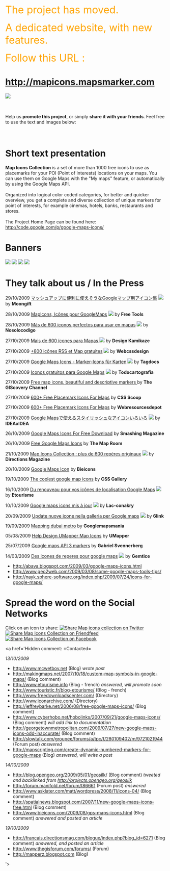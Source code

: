 <font color='orange' size='6'>The project has moved. </font><br><br><font color='orange' size='6'>A dedicated website, with new features. </font><br><br><font color='orange' size='6'>Follow this URL : </font>

<h1><a href='http://mapicons.mapsmarker.com'>http://mapicons.mapsmarker.com</a></h1>

<a href='http://mapicons.mapsmarker.com'><img src='http://google-maps-icons.googlecode.com/files/mic-smallcap.gif' /></a>


<br>
<br>
Help us <b>promote this project</b>, or simply <b>share it with your friends</b>. Feel free to use the text and images below:<br>
<br>
<br>
<h1>Short text presentation</h1>

<b>Map Icons Collection</b> is a set of more than 1000 free icons to use as placemarks for your POI (Point of Interests) locations on your maps. You can use them on Google Maps with the "My maps" feature, or automatically by using the Google Maps API.<br>
<br>
Organized into logical color coded categories, for better and quicker overview, you get a complete and diverse collection of unique markers for point of interests, for example cinemas, hotels, banks, restaurants and stores.<br>
<br>
The Project Home Page can be found here: <a href='http://code.google.com/p/google-maps-icons/'>http://code.google.com/p/google-maps-icons/</a>


<h1>Banners</h1>

<img src='http://google-maps-icons.googlecode.com/files/banner88x31.gif' />

<img src='http://google-maps-icons.googlecode.com/files/banner88x31b.gif' />

<img src='http://google-maps-icons.googlecode.com/files/banner88x31c.gif' />

<img src='http://google-maps-icons.googlecode.com/files/GMI-HomeBanner-20110110.jpg' />

<h1>They talk about us / In the Press</h1>

29/10/2009 <a href='http://www.moongift.jp/2009/10/%E3%83%9E%E3%83%83%E3%82%B7%E3%83%A5%E3%82%A2%E3%83%83%E3%83%97%E3%81%AB%E4%BE%BF%E5%88%A9%E3%81%AB%E4%BD%BF%E3%81%88%E3%81%9D%E3%81%86%E3%81%AAgoogle%E3%83%9E%E3%83%83%E3%83%97%E7%94%A8%E3%82%A2/'>マッシュアップに便利に使えそうなGoogleマップ用アイコン集</a> <img src='http://google-maps-icons.googlecode.com/files/jp.gif' /> by <b>Moongift</b>

28/10/2009 <a href='http://mtnconcept.com/free-tools/design/mapicons-icones-pour-googlemaps-1257'>MapIcons, Icônes pour GoogleMaps</a> <img src='http://google-maps-icons.googlecode.com/files/fr.gif' />  by <b>Free Tools</b>

28/10/2009 <a href='http://www.nosolocodigo.com/mas-de-600-iconos-para-usar-en-mapas'>Más de 600 iconos perfectos para usar en mapas</a> <img src='http://google-maps-icons.googlecode.com/files/es.gif' /> by <b>Nosolocodigo</b>

27/10/2009 <a href='http://www.designkamikaze.com.br/600-icones-para-mapas/'>Mais de 600 ícones para Mapas </a> <img src='http://google-maps-icons.googlecode.com/files/br.gif' /> by <b>Design Kamikaze</b>

27/10/2009 <a href='http://www.webcssdesign.com/graphisme/icones-rss-map-gratuits/'>+800 icônes RSS et Map gratuites</a> <img src='http://google-maps-icons.googlecode.com/files/fr.gif' /> by <b>Webcssdesign</b>

27/10/2009 <a href='http://www.tagdocs.de/2009/10/27/google-maps-icons-marker-icons-fur-karten/'>Google Maps Icons - Marker-Icons für Karten</a> <img src='http://google-maps-icons.googlecode.com/files/de.gif' /> by <b>Tagdocs</b>

27/10/2009 <a href='http://www.blog.todocartografia.es/?p=790'>Iconos gratuitos para Google Maps</a> <img src='http://google-maps-icons.googlecode.com/files/es.gif' /> by <b>Todocartografia</b>

27/10/2009 <a href='http://gisdk.blogspot.com/2009/10/free-map-icons-beautiful-and.html'>Free map icons, beautiful and descriptive markers </a> by <b>The GIScovery Channel</b>

27/10/2009 <a href='http://cssscoop.com/thescoop/600-free-placemark-icons-for-maps/'>600+ Free Placemark Icons For Maps</a> by <b>CSS Scoop</b>

27/10/2009 <a href='http://webresourcesdepot.com/600-free-placemark-icons-for-maps/'>600+ Free Placemark Icons For Maps</a> by <b>Webresourcesdepot</b>

27/10/2009 <a href='http://www.ideaxidea.com/archives/2009/10/google_map_icon_set.html'>Google Mapsで使えるスタイリッシュなアイコンいろいろ</a> <img src='http://google-maps-icons.googlecode.com/files/jp.gif' /> by <b>IDEAxIDEA</b>

26/10/2009 <a href='http://twitter.com/smashingmag/status/5180649557'>Google Maps Icons For Free Download</a> by <b>Smashing Magazine</b>

26/10/2009 <a href='http://www.mcwetboy.net/maproom/2009/10/free_google_map.php'>Free Google Maps Icons</a> by <b>The Map Room</b>

21/10/2009 <a href='http://francais.directionsmag.com/blogue/index.php?blog_id=6675'>Map Icons Collection : plus de 600 repères originaux</a> <img src='http://google-maps-icons.googlecode.com/files/fr.gif' /> by <b>Directions Magazine</b>

20/10/2009 <a href='http://www.bieicons.com/2009/10/google-maps-icon.html'>Google Maps Icon</a> by <b>Bieicons</b>

19/10/2009 <a href='http://cssgallery.info/the-coolest-google-map-icons/'>The coolest google map icons</a> by <b>CSS Gallery</b>

16/10/2009 <a href='http://www.etourisme.info/article/970/du-renouveau-pour-vos-icones-de-localisation-google-maps'>Du renouveau pour vos icônes de localisation Google Maps</a> <img src='http://google-maps-icons.googlecode.com/files/fr.gif' /> by <b>Etourisme</b>

10/10/2009 <a href='http://lac-conakry.blogspot.com/2009/10/google-maps-icons-mis-jour-o.html'>Google maps icons mis à jour</a> <img src='http://google-maps-icons.googlecode.com/files/fr.gif' /> by <b>Lac-conakry</b>

20/09/2009 <a href='http://6link.blogspot.com/2009/09/update-nuove-icone-nella-galleria-per.html'>Update nuove icone nella galleria per Google maps</a> <img src='http://google-maps-icons.googlecode.com/files/it.gif' /> by <b>6link</b>

19/09/2009 <a href='http://googlemapsmania.blogspot.com/2009/09/mapping-dubai-metro.html'>Mapping dubai metro</a> by <b>Googlemapsmania</b>

05/08/2009 <a href='http://www.umapper.com/blog/?p=1278'>Help Design UMapper Map Icons</a> by <b>UMapper</b>

25/07/2009 <a href='http://www.svennerberg.com/2009/07/google-maps-api-3-markers/'>Google maps API 3 markers</a> by <b>Gabriel Svennerberg</b>

14/03/2009 <a href='http://gemtice.blogspot.com/2009/03/des-icones-de-reperes-pour-google-maps.html'>Des icones de reperes pour google maps</a> <img src='http://google-maps-icons.googlecode.com/files/fr.gif' /> by <b>Gemtice</b>

<ul><li><a href='http://abava.blogspot.com/2009/03/google-maps-icons.html'>http://abava.blogspot.com/2009/03/google-maps-icons.html</a>
</li><li><a href='http://www.geo2web.com/2009/03/08/some-google-maps-tools-tips/'>http://www.geo2web.com/2009/03/08/some-google-maps-tools-tips/</a>
</li><li><a href='http://nayk.sphere-software.org/index.php/2009/07/24/icons-for-google-maps/'>http://nayk.sphere-software.org/index.php/2009/07/24/icons-for-google-maps/</a></li></ul>

<h1>Spread the word on the Social Networks</h1>

Click on an icon to share: <a href='http://twitter.com/home?status=Found a great pack of over 1000 free icons/placemarks for my maps at http://code.google.com/p/google-maps-icons/' title='Click to share on Twitter'><img src='http://google-maps-icons.googlecode.com/files/twitter16x16.gif' alt='Share Map icons collection on Twitter' /></a> <a href='http://friendfeed.com/?url=http://code.google.com/p/google-maps-icons/&amp;title=Found a great pack of over 1000 free icons/placemarks for my maps' title='Click to share on Friendfeed'><img src='http://google-maps-icons.googlecode.com/files/friendfeed16x16.jpg' alt='Share Map Icons Collection on Friendfeed' /></a> <a href='http://www.facebook.com/share.php?u=http://code.google.com/p/google-maps-icons/&amp;t=Found a great pack of over 1000 free icons/placemarks for my maps' title='Click to share on Facebook'><img src='http://google-maps-icons.googlecode.com/files/facebook16x16.gif' alt='Share Map Icons Collection on Facebook' /></a>


<a href='Hidden comment: 
=Contacted=

*13/10/2009*

* http://www.mcwetboy.net (Blog) _wrote post_
* http://makingmaps.net/2007/10/18/custom-map-symbols-in-google-maps/ (Blog comment)
* http://www.etourisme.info (Blog - french) _answered, will promote soon_
* http://www.touristic.fr/blog-etourisme/ (Blog - french)
* http://www.freedownloadscenter.com/ (Directory)
* http://www.iconarchive.com/ (Directory)
* http://jeffreybarke.net/2006/08/free-google-maps-icons/ (Blog comment)
* http://www.cyberhobo.net/hobolinks/2007/09/21/google-maps-icons/ (Blog comment) _will add link to documentation_
* http://georgetownmetropolitan.com/2009/07/27/new-google-maps-icons-odd-inaccurate/ (Blog comment)
* http://slowtalk.com/groupee/forums/a/tpc/f/280109402/m/9721021944 (Forum post) _answered_
* http://mapscripting.com/create-dynamic-numbered-markers-for-google-maps (Blog) _answered, will write a post_

*14/10/2009*

* http://blog.opengeo.org/2009/05/01/geosilk/ (Blog comment) _tweeted and backlinked from http://projects.opengeo.org/geosilk_
* http://forum.manifold.net/forum/t86661 (Forum post) _answered_
* http://www.asklater.com/matt/wordpress/2008/11/icons-04/ (Blog comment)
* http://spatialnews.blogspot.com/2007/11/new-google-maps-icons-free.html (Blog comment)
* http://www.bieicons.com/2009/08/gps-maps-icons.html (Blog comment) _answered and posted an article_

*19/10/2009*

* http://francais.directionsmag.com/blogue/index.php?blog_id=6271 (Blog comment) _answered, and posted an article_
* http://www.thegisforum.com/forums/ (Forum)
* http://mapperz.blogspot.com (Blog)

'></a>